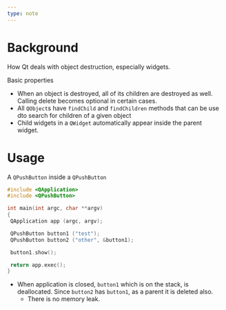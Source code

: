 ```yaml
---
type: note
---
```

# Background
How Qt deals with object destruction, especially widgets. 

Basic properties
- When an object is destroyed, all of its children are destroyed as well. Calling delete becomes optional in certain cases. 
- All `QObject`s have `findChild` and `findChildren` methods that can be use dto search for children of a given object
- Child widgets in a `QWidget` automatically appear inside the parent widget. 

# Usage
A `QPushButton` inside a `QPushButton`
```cpp
#include <QApplication>
#include <QPushButton>

int main(int argc, char **argv)
{
 QApplication app (argc, argv);

 QPushButton button1 ("test");
 QPushButton button2 ("other", &button1);

 button1.show();

 return app.exec();
}
```
- When application is closed, `button1` which is on the stack, is deallocated. Since `button2` has `button1`, as a parent it is deleted also. 
	- There is no memory leak. 